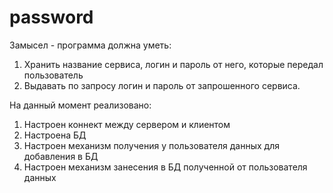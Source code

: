 # password
Замысел - программа должна уметь:
1. Хранить название сервиса, логин и пароль от него, которые передал пользователь
2. Выдавать по запросу логин и пароль от запрошенного сервиса.


На данный момент реализовано:
1. Настроен коннект между сервером и клиентом
2. Настроена БД
3. Настроен механизм получения у пользователя данных для добавления в БД
4. Настроен механизм занесения в БД полученной от пользователя данных
